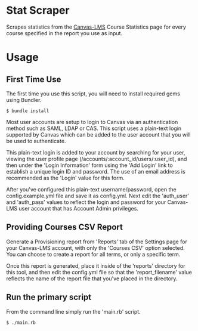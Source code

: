 # Stat Scraper

Scrapes statistics from the [Canvas-LMS](https://github.com/instructure/canvas-lms) Course Statistics page for every course specified in the report you use as input.

# Usage

## First Time Use

The first time you use this script, you will need to install required gems using Bundler.

	$ bundle install

Most user accounts are setup to login to Canvas via an authentication method such as SAML, LDAP or CAS. This script uses
a plain-text login supported by Canvas which can be added to the user account that you will be used to authenticate.

This plain-text login is added to your account by searching for your user, viewing the user profile page (/accounts/:account_id/users/:user_id), and then under the 'Login Information' form using the 'Add Login' link to establish a unique login ID and password. The use of an email address is recommended as the 'Login' value for this form.

After you've configured this plain-text username/password, open the config.example.yml file and save it as config.yml. Next edit the 'auth_user' and 'auth_pass' values to reflect the login and password for your Canvas-LMS user account that has Account Admin privileges.

## Providing Courses CSV Report

Generate a Provisioning report from 'Reports' tab of the Settings page for your Canvas-LMS account, with only the 'Courses CSV' option selected. You can choose to create a report for all terms, or only a specific term.

Once this report is generated, place it inside of the 'reports' directory for this tool, and then edit the
config.yml file so that the 'report_filename' value reflects the name of the report file that you've placed in the directory.

## Run the primary script

From the command line simply run the 'main.rb' script.

	$ ./main.rb
